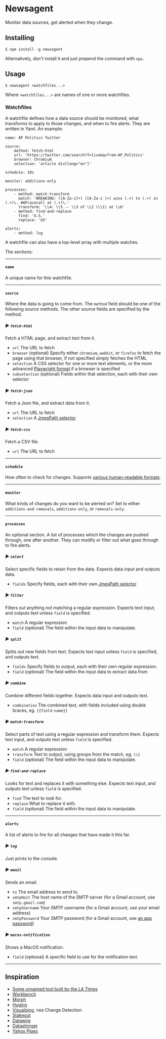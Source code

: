 Newsagent
=========

Monitor data sources, get alerted when they change.


Installing
----------

    $ npm install -g newsagent

Alternatively, don't install it and just prepend the command with `npx`.


Usage
-----

    $ newsagent <watchfiles...>

Where `<watchfiles...>` are names of one or more watchfiles.


### Watchfiles

A watchfile defines how a data source should be monitored, what transforms to apply to those changes, and when to fire alerts. They are written in Yaml. An example:

    name: AP Politics Twitter

    source:
        method: fetch-html
        url: 'https://twitter.com/search?f=live&q=from:AP_Politics'
        browser: chromium
        selection: 'article div[lang="en"]'

    schedule: 10s

    monitor: additions-only

    processes:
        - method: match-transform
          match: 'BREAKING: ([A-Za-z]+) ([A-Za-z ]+) wins (.+) to (.+) in (.+)\. #APracecall at (.+)\.'
          transform: '\\4: \\5 -- \\3 of \\2 (\\1) at \\6'
        - method: find-and-replace
          find: 'U.S.'
          replace: 'US'

    alerts:
        - method: log

A watchfile can also have a top-level array with multiple watches.

The sections:

<hr>

#### `name`

A unique name for this watchfile.

<hr>

#### `source`

Where the data is going to come from. The `method` field should be one of the following source methods. The other source fields are specified by the method.

##### ► `fetch-html`

Fetch a HTML page, and extract text from it.

* `url` The URL to fetch
* `browser` (optional) Specify either `chromium`, `webkit`, or `firefox` to fetch the page using that browser, if not specified simply fetches the HTML
* `selection` A CSS selector for one or more text elements, or the more advanced [Playwright format](https://playwright.dev/#path=docs/selectors.md) if a browser is specified
* `subselection` (optional) Fields within that selection, each with their own selector

##### ► `fetch-json`

Fetch a Json file, and extract data from it.

* `url` The URL to fetch
* `selection` A [JmesPath selector](https://jmespath.org/tutorial.html)

##### ► `fetch-csv`

Fetch a CSV file.

* `url` The URL to fetch

<hr>

#### `schedule`

How often to check for changes. Supports [various human-readable formats](https://github.com/breejs/bree#job-interval-and-timeout-values).

<hr>

#### `monitor`

What kinds of changes do you want to be alerted on? Set to either `additions-and-removals`, `additions-only`, or `removals-only`.

<hr>

#### `processes`

An optional section. A list of processes which the changes are pushed through, one after another. They can modify or filter out what goes through to fire alerts.

##### ► `select`

Select specific fields to retain from the data. Expects data input and outputs data.

* `fields` Specify fields, each with their own [JmesPath selector](https://jmespath.org/tutorial.html)

##### ► `filter`

Filters out anything not matching a regular expression. Expects text input, and outputs text unless `field` is specified.

* `match` A regular expression
* `field` (optional) The field within the input data to manipulate.

##### ► `split`

Splits out new fields from text. Expects text input unless `field` is specified, and outputs text.

* `fields` Specify fields to output, each with their own regular expression.
* `field` (optional) The field within the input data to extract data from

##### ► `combine`

Combine different fields together. Expects data input and outputs text.

* `combination` The combined text, with fields included using double braces, eg. `{{field-name}}`

##### ► `match-transform`

Select parts of text using a regular expression and transform them. Expects text input, and outputs text unless `field` is specified.

* `match` A regular expression
* `transform` Text to output, using groups from the match, eg. `\\1`
* `field` (optional) The field within the input data to manipulate.

##### ► `find-and-replace`

Looks for text and replaces it with something else. Expects text input, and outputs text unless `field` is specified.

* `find` The text to look for.
* `replace` What to replace it with.
* `field` (optional) The field within the input data to manipulate.

<hr>

#### `alerts`

A list of alerts to fire for all changes that have made it this far.

##### ► `log`

Just prints to the console.

##### ► `email`

Sends an email.

* `to` The email address to send to.
* `smtpHost` The host name of the SMTP server (for a Gmail account, use `smtp.gmail.com`)
* `smtpUsername` Your SMTP username (for a Gmail account, use your email address)
* `smtpPassword` Your SMTP password (for a Gmail account, use [an app password](https://myaccount.google.com/apppasswords))

##### ► `macos-notification`

Shows a MacOS notification.

* `field` (optional) A specific field to use for the notification text.

<hr>


Inspiration
-----------

* [Some unnamed tool built by the LA Times](https://www.youtube.com/watch?v=iP-On8PzEy8)
* [Workbench](https://workbenchdata.com/)
* [Morph](https://morph.io/)
* [Huginn](https://github.com/huginn/huginn)
* [Visualping](https://visualping.io/), nee Change Detection
* [Stakeout](https://github.com/veltman/stakeout)
* [Datawire](https://github.com/arc64/datawi.re)
* [Datastringer](https://github.com/BBC-News-Labs/datastringer)
* [Yahoo Pipes](https://en.wikipedia.org/wiki/Yahoo!_Pipes)
